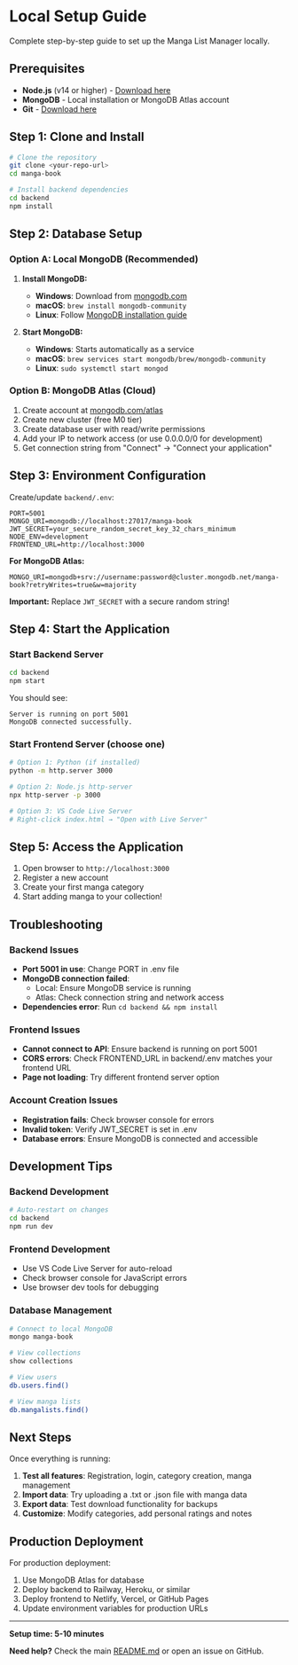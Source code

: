 # Local Setup Guide

Complete step-by-step guide to set up the Manga List Manager locally.

## Prerequisites

- **Node.js** (v14 or higher) - [Download here](https://nodejs.org/)
- **MongoDB** - Local installation or MongoDB Atlas account
- **Git** - [Download here](https://git-scm.com/)

## Step 1: Clone and Install

```bash
# Clone the repository
git clone <your-repo-url>
cd manga-book

# Install backend dependencies
cd backend
npm install
```

## Step 2: Database Setup

### Option A: Local MongoDB (Recommended)

1. **Install MongoDB:**
   - **Windows**: Download from [mongodb.com](https://www.mongodb.com/try/download/community)
   - **macOS**: `brew install mongodb-community`
   - **Linux**: Follow [MongoDB installation guide](https://docs.mongodb.com/manual/installation/)

2. **Start MongoDB:**
   - **Windows**: Starts automatically as a service
   - **macOS**: `brew services start mongodb/brew/mongodb-community`
   - **Linux**: `sudo systemctl start mongod`

### Option B: MongoDB Atlas (Cloud)

1. Create account at [mongodb.com/atlas](https://mongodb.com/atlas)
2. Create new cluster (free M0 tier)
3. Create database user with read/write permissions
4. Add your IP to network access (or use 0.0.0.0/0 for development)
5. Get connection string from "Connect" → "Connect your application"

## Step 3: Environment Configuration

Create/update `backend/.env`:

```env
PORT=5001
MONGO_URI=mongodb://localhost:27017/manga-book
JWT_SECRET=your_secure_random_secret_key_32_chars_minimum
NODE_ENV=development
FRONTEND_URL=http://localhost:3000
```

**For MongoDB Atlas:**
```env
MONGO_URI=mongodb+srv://username:password@cluster.mongodb.net/manga-book?retryWrites=true&w=majority
```

**Important:** Replace `JWT_SECRET` with a secure random string!

## Step 4: Start the Application

### Start Backend Server
```bash
cd backend
npm start
```
You should see:
```
Server is running on port 5001
MongoDB connected successfully.
```

### Start Frontend Server (choose one)
```bash
# Option 1: Python (if installed)
python -m http.server 3000

# Option 2: Node.js http-server
npx http-server -p 3000

# Option 3: VS Code Live Server
# Right-click index.html → "Open with Live Server"
```

## Step 5: Access the Application

1. Open browser to `http://localhost:3000`
2. Register a new account
3. Create your first manga category
4. Start adding manga to your collection!

## Troubleshooting

### Backend Issues
- **Port 5001 in use**: Change PORT in .env file
- **MongoDB connection failed**: 
  - Local: Ensure MongoDB service is running
  - Atlas: Check connection string and network access
- **Dependencies error**: Run `cd backend && npm install`

### Frontend Issues
- **Cannot connect to API**: Ensure backend is running on port 5001
- **CORS errors**: Check FRONTEND_URL in backend/.env matches your frontend URL
- **Page not loading**: Try different frontend server option

### Account Creation Issues
- **Registration fails**: Check browser console for errors
- **Invalid token**: Verify JWT_SECRET is set in .env
- **Database errors**: Ensure MongoDB is connected and accessible

## Development Tips

### Backend Development
```bash
# Auto-restart on changes
cd backend
npm run dev
```

### Frontend Development
- Use VS Code Live Server for auto-reload
- Check browser console for JavaScript errors
- Use browser dev tools for debugging

### Database Management
```bash
# Connect to local MongoDB
mongo manga-book

# View collections
show collections

# View users
db.users.find()

# View manga lists
db.mangalists.find()
```

## Next Steps

Once everything is running:

1. **Test all features**: Registration, login, category creation, manga management
2. **Import data**: Try uploading a .txt or .json file with manga data
3. **Export data**: Test download functionality for backups
4. **Customize**: Modify categories, add personal ratings and notes

## Production Deployment

For production deployment:
1. Use MongoDB Atlas for database
2. Deploy backend to Railway, Heroku, or similar
3. Deploy frontend to Netlify, Vercel, or GitHub Pages
4. Update environment variables for production URLs

---

**Setup time: 5-10 minutes**

**Need help?** Check the main [README.md](README.md) or open an issue on GitHub.
